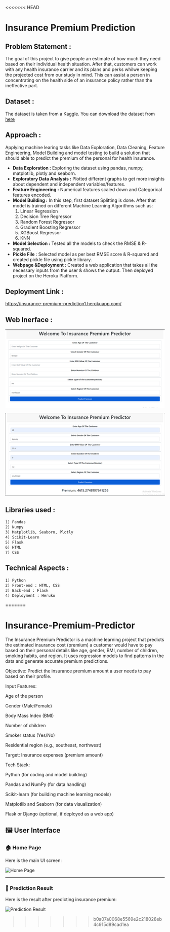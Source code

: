 <<<<<<< HEAD
# Insurance Premium Prediction

## Problem Statement :
The goal of this project to give people an estimate of how much they need based on their individual health situation. After that, customers can work with any health insurance carrier and its plans and perks whilwe keeping the projected cost from our study in mind. This can assist a person in concentrating on the health side of an insurance policy rather than the ineffective part.

## Dataset :
The dataset is taken from a Kaggle. You can download the dataset from [here](https://www.kaggle.com/noordeen/insurance-premium-prediction)

## Approach :
Applying machine learing tasks like Data Exploration, Data Cleaning, Feature Engineering, Model Building and model testing to build a solution that should able to predict the premium of the personal for health insurance.

- **Data Exploration :** Exploring the dataset using pandas, numpy, matplotlib, plotly and seaborn.
- **Exploratory Data Analysis :** Plotted different graphs to get more insights about dependent and independent variables/features.
- **Feature Engineering :** Numerical features scaled down and Categorical features encoded.
- **Model Building :** In this step, first dataset Splitting is done. After that model is trained on different Machine Learning Algorithms such as:
    1) Linear Regression
    2) Decision Tree Regressor
    3) Random Forest Regressor
    4) Gradient Boosting Regressor
    5) XGBoost Regressor
    6) KNN
- **Model Selection :** Tested all the models to check the RMSE & R-squared.
- **Pickle File** : Selected model as per best RMSE score & R-squared and created pickle file using pickle library.
- **Webpage &Deployment :** Created a web application that takes all the necessary inputs from the user & shows the output. Then deployed project on the Heroku Platform.


## Deployment Link :
https://insurance-premium-prediction1.herokuapp.com/


## Web Inerface :
![alt text](https://github.com/nikhilpatil44/insurance-premium-prediction/blob/main/images/webapp%20interface-2.png)


![alt text](https://github.com/nikhilpatil44/insurance-premium-prediction/blob/main/images/webapp%20interface-1%20.png)


## Libraries used :
    1) Pandas
    2) Numpy
    3) Matplotlib, Seaborn, Plotly
    4) Scikit-Learn
    5) Flask
    6) HTML
    7) CSS

## Technical Aspects :
    1) Python 
    2) Front-end : HTML, CSS
    3) Back-end : Flask
    4) Deployment : Heruko

=======
# Insurance-Premium-Predictor
The Insurance Premium Predictor is a machine learning project that predicts the estimated insurance cost (premium) a customer would have to pay based on their personal details like age, gender, BMI, number of children, smoking habits, and region. It uses regression models to find patterns in the data and generate accurate premium predictions.

Objective:
Predict the insurance premium amount a user needs to pay based on their profile.

Input Features:

Age of the person

Gender (Male/Female)

Body Mass Index (BMI)

Number of children

Smoker status (Yes/No)

Residential region (e.g., southeast, northwest)

Target:
Insurance expenses (premium amount)

Tech Stack:

Python (for coding and model building)

Pandas and NumPy (for data handling)

Scikit-learn (for building machine learning models)

Matplotlib and Seaborn (for data visualization)

Flask or Django (optional, if deployed as a web app)

## 🖼️ User Interface

### 🏠 Home Page
Here is the main UI screen:

![Home Page](images/insurance_main.png)

---

### 📄 Prediction Result
Here is the result after predicting insurance premium:

![Prediction Result](images/insurance_main2.png)
>>>>>>> b0a07a0068e5569e2c218028eb4c915d89cad1ea
